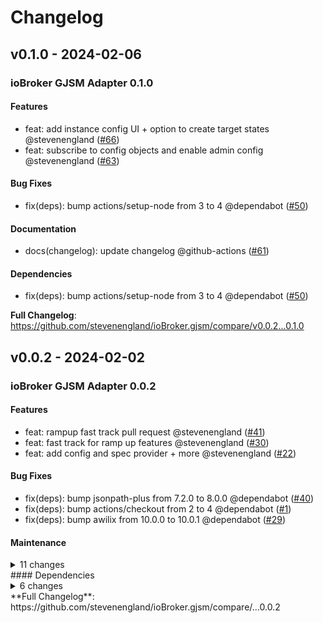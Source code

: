 # Changelog

## v0.1.0 - 2024-02-06

### ioBroker GJSM Adapter 0.1.0

#### Features

- feat: add instance config UI + option to create target states @stevenengland ([#66](https://github.com/stevenengland/ioBroker.gjsm/pull/66))
- feat: subscribe to config objects and enable admin config @stevenengland ([#63](https://github.com/stevenengland/ioBroker.gjsm/pull/63))

#### Bug Fixes

- fix(deps): bump actions/setup-node from 3 to 4 @dependabot ([#50](https://github.com/stevenengland/ioBroker.gjsm/pull/50))

#### Documentation

- docs(changelog): update changelog @github-actions ([#61](https://github.com/stevenengland/ioBroker.gjsm/pull/61))

#### Dependencies

- fix(deps): bump actions/setup-node from 3 to 4 @dependabot ([#50](https://github.com/stevenengland/ioBroker.gjsm/pull/50))

**Full Changelog**: https://github.com/stevenengland/ioBroker.gjsm/compare/v0.0.2...0.1.0

## v0.0.2 - 2024-02-02

### ioBroker GJSM Adapter 0.0.2

#### Features

- feat: rampup fast track pull request @stevenengland ([#41](https://github.com/stevenengland/ioBroker.gjsm/pull/41))
- feat: fast track for ramp up features @stevenengland ([#30](https://github.com/stevenengland/ioBroker.gjsm/pull/30))
- feat: add config and spec provider + more @stevenengland ([#22](https://github.com/stevenengland/ioBroker.gjsm/pull/22))

#### Bug Fixes

- fix(deps): bump jsonpath-plus from 7.2.0 to 8.0.0 @dependabot ([#40](https://github.com/stevenengland/ioBroker.gjsm/pull/40))
- fix(deps): bump actions/checkout from 2 to 4 @dependabot ([#1](https://github.com/stevenengland/ioBroker.gjsm/pull/1))
- fix(deps): bump awilix from 10.0.0 to 10.0.1 @dependabot ([#29](https://github.com/stevenengland/ioBroker.gjsm/pull/29))

#### Maintenance

<details>
<summary>11 changes</summary>
- ci: fix version tag when [re-release] @stevenengland ([#60](https://github.com/stevenengland/ioBroker.gjsm/pull/60))
- ci: switch release steps [re-release] @stevenengland ([#59](https://github.com/stevenengland/ioBroker.gjsm/pull/59))
- ci: fix npm publish tag [re-release] @stevenengland ([#57](https://github.com/stevenengland/ioBroker.gjsm/pull/57))
- ci: add ability to re release cur version [re-release] @stevenengland ([#56](https://github.com/stevenengland/ioBroker.gjsm/pull/56))
- ci: add ability to re release cur version [re-release] @stevenengland ([#55](https://github.com/stevenengland/ioBroker.gjsm/pull/55))
- ci: substitute iobroker adapter deployment action @stevenengland ([#54](https://github.com/stevenengland/ioBroker.gjsm/pull/54))
- ci: prepare release workflows @stevenengland ([#52](https://github.com/stevenengland/ioBroker.gjsm/pull/52))
- build: first version of a release helper script @stevenengland ([#15](https://github.com/stevenengland/ioBroker.gjsm/pull/15))
- ci: move c8 from prod to dev deps @stevenengland ([#14](https://github.com/stevenengland/ioBroker.gjsm/pull/14))
- ci: fix and improve coverage @stevenengland ([#12](https://github.com/stevenengland/ioBroker.gjsm/pull/12))
- ci: add custom commands for lint/test @stevenengland ([#11](https://github.com/stevenengland/ioBroker.gjsm/pull/11))
</details>
#### Dependencies
<details>
<summary>6 changes</summary>
- fix(deps): bump jsonpath-plus from 7.2.0 to 8.0.0 @dependabot ([#40](https://github.com/stevenengland/ioBroker.gjsm/pull/40))
- fix(deps): bump actions/checkout from 2 to 4 @dependabot ([#1](https://github.com/stevenengland/ioBroker.gjsm/pull/1))
- fix(deps): bump awilix from 10.0.0 to 10.0.1 @dependabot ([#29](https://github.com/stevenengland/ioBroker.gjsm/pull/29))
- chore(deps-dev): bump typescript from 5.0.4 to 5.3.3 @dependabot ([#3](https://github.com/stevenengland/ioBroker.gjsm/pull/3))
- chore(deps-dev): bump @<!---->typescript-eslint/eslint-plugin from 6.16.0 to 6.17.0 @dependabot ([#4](https://github.com/stevenengland/ioBroker.gjsm/pull/4))
- chore(deps-dev): bump @<!---->typescript-eslint/parser from 6.16.0 to 6.17.0 @dependabot ([#2](https://github.com/stevenengland/ioBroker.gjsm/pull/2))
</details>
**Full Changelog**: https://github.com/stevenengland/ioBroker.gjsm/compare/...0.0.2